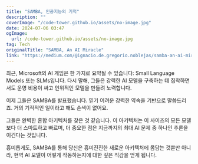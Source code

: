 ```yaml
---
title: "SAMBA, 인공지능의 기적"
description: ""
coverImage: "/code-tower.github.io/assets/no-image.jpg"
date: 2024-07-06 03:47
ogImage: 
  url: /code-tower.github.io/assets/no-image.jpg
tag: Tech
originalTitle: "SAMBA, An AI Miracle"
link: "https://medium.com/@ignacio.de.gregorio.noblejas/samba-an-ai-miracle-3d9a7e83a8e4"
---
```



최근, Microsoft의 AI 게임은 한 가지로 요약될 수 있습니다: Small Language Models 또는 SLMs입니다. 다시 말해, 그들은 강력한 AI 모델을 구축하는 데 집착하면서도 운영 비용이 싸고 인위적인 모델을 만들려 노력합니다.

이제 그들은 SAMBA를 발표했습니다. 믿기 어려운 강력한 약속을 기반으로 말씀드리죠. 거의 기적적인 일이라고 해도 손색이 없어요.

그들은 완벽한 혼합 아키텍처를 찾은 것 같습니다. 이 아키텍처는 이 사이즈의 모든 모델보다 더 스마트하고 빠르며, 더 중요한 점은 지금까지의 최대 AI 문제 중 하나인 추론을 이긴다는 것입니다.

흥미롭게도, SAMBA를 통해 당신은 흥미진진한 새로운 아키텍처에 몸담는 것뿐만 아니라, 현역 AI 모델이 어떻게 작동하는지에 대한 깊은 직감을 얻게 됩니다.